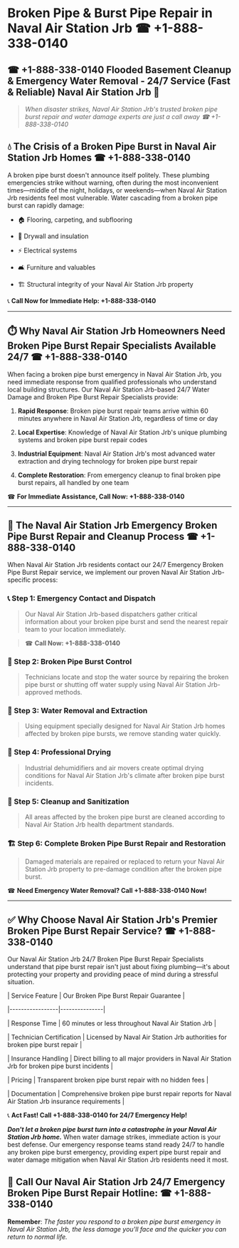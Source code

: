 # Broken Pipe & Burst Pipe Repair in Naval Air Station Jrb ☎ +1-888-338-0140  
## ☎ +1-888-338-0140 Flooded Basement Cleanup & Emergency Water Removal - 24/7 Service (Fast & Reliable) Naval Air Station Jrb 🚨  

> *When disaster strikes, Naval Air Station Jrb's trusted broken pipe burst repair and water damage experts are just a call away ☎ +1-888-338-0140*  

## 💧 The Crisis of a Broken Pipe Burst in Naval Air Station Jrb Homes ☎ +1-888-338-0140  

A broken pipe burst doesn't announce itself politely. These plumbing emergencies strike without warning, often during the most inconvenient times—middle of the night, holidays, or weekends—when Naval Air Station Jrb residents feel most vulnerable. Water cascading from a broken pipe burst can rapidly damage:  

* 🏠 Flooring, carpeting, and subflooring  
* 🧱 Drywall and insulation  
* ⚡ Electrical systems  
* 🛋️ Furniture and valuables  
* 🏗️ Structural integrity of your Naval Air Station Jrb property  

📞 **Call Now for Immediate Help: +1-888-338-0140**  

---  

## ⏱️ Why Naval Air Station Jrb Homeowners Need Broken Pipe Burst Repair Specialists Available 24/7 ☎ +1-888-338-0140  

When facing a broken pipe burst emergency in Naval Air Station Jrb, you need immediate response from qualified professionals who understand local building structures. Our Naval Air Station Jrb-based 24/7 Water Damage and Broken Pipe Burst Repair Specialists provide:  

1. **Rapid Response**: Broken pipe burst repair teams arrive within 60 minutes anywhere in Naval Air Station Jrb, regardless of time or day  
2. **Local Expertise**: Knowledge of Naval Air Station Jrb's unique plumbing systems and broken pipe burst repair codes  
3. **Industrial Equipment**: Naval Air Station Jrb's most advanced water extraction and drying technology for broken pipe burst repair  
4. **Complete Restoration**: From emergency cleanup to final broken pipe burst repairs, all handled by one team  

☎ **For Immediate Assistance, Call Now: +1-888-338-0140**  

---  

## 🔧 The Naval Air Station Jrb Emergency Broken Pipe Burst Repair and Cleanup Process ☎ +1-888-338-0140  

When Naval Air Station Jrb residents contact our 24/7 Emergency Broken Pipe Burst Repair service, we implement our proven Naval Air Station Jrb-specific process:  

### 📞 Step 1: Emergency Contact and Dispatch  
> Our Naval Air Station Jrb-based dispatchers gather critical information about your broken pipe burst and send the nearest repair team to your location immediately.  
> ☎ **Call Now: +1-888-338-0140**  

### 🚿 Step 2: Broken Pipe Burst Control  
> Technicians locate and stop the water source by repairing the broken pipe burst or shutting off water supply using Naval Air Station Jrb-approved methods.  

### 🌊 Step 3: Water Removal and Extraction  
> Using equipment specially designed for Naval Air Station Jrb homes affected by broken pipe bursts, we remove standing water quickly.  

### 💨 Step 4: Professional Drying  
> Industrial dehumidifiers and air movers create optimal drying conditions for Naval Air Station Jrb's climate after broken pipe burst incidents.  

### 🧼 Step 5: Cleanup and Sanitization  
> All areas affected by the broken pipe burst are cleaned according to Naval Air Station Jrb health department standards.  

### 🏗️ Step 6: Complete Broken Pipe Burst Repair and Restoration  
> Damaged materials are repaired or replaced to return your Naval Air Station Jrb property to pre-damage condition after the broken pipe burst.  

☎ **Need Emergency Water Removal? Call +1-888-338-0140 Now!**  

---  

## ✅ Why Choose Naval Air Station Jrb's Premier Broken Pipe Burst Repair Service? ☎ +1-888-338-0140  

Our Naval Air Station Jrb 24/7 Broken Pipe Burst Repair Specialists understand that pipe burst repair isn't just about fixing plumbing—it's about protecting your property and providing peace of mind during a stressful situation.  

| Service Feature | Our Broken Pipe Burst Repair Guarantee |  
|-----------------|---------------|  
| Response Time | 60 minutes or less throughout Naval Air Station Jrb |  
| Technician Certification | Licensed by Naval Air Station Jrb authorities for broken pipe burst repair |  
| Insurance Handling | Direct billing to all major providers in Naval Air Station Jrb for broken pipe burst incidents |  
| Pricing | Transparent broken pipe burst repair with no hidden fees |  
| Documentation | Comprehensive broken pipe burst repair reports for Naval Air Station Jrb insurance requirements |  

📞 **Act Fast! Call +1-888-338-0140 for 24/7 Emergency Help!**  

***Don't let a broken pipe burst turn into a catastrophe in your Naval Air Station Jrb home.*** When water damage strikes, immediate action is your best defense. Our emergency response teams stand ready 24/7 to handle any broken pipe burst emergency, providing expert pipe burst repair and water damage mitigation when Naval Air Station Jrb residents need it most.  

## 📱 Call Our Naval Air Station Jrb 24/7 Emergency Broken Pipe Burst Repair Hotline: ☎ +1-888-338-0140  

**Remember**: *The faster you respond to a broken pipe burst emergency in Naval Air Station Jrb, the less damage you'll face and the quicker you can return to normal life.*